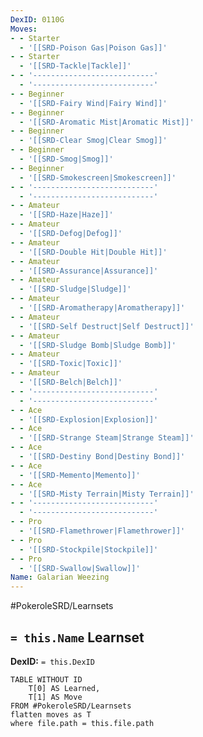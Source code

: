 ```yaml
---
DexID: 0110G
Moves:
- - Starter
  - '[[SRD-Poison Gas|Poison Gas]]'
- - Starter
  - '[[SRD-Tackle|Tackle]]'
- - '---------------------------'
  - '---------------------------'
- - Beginner
  - '[[SRD-Fairy Wind|Fairy Wind]]'
- - Beginner
  - '[[SRD-Aromatic Mist|Aromatic Mist]]'
- - Beginner
  - '[[SRD-Clear Smog|Clear Smog]]'
- - Beginner
  - '[[SRD-Smog|Smog]]'
- - Beginner
  - '[[SRD-Smokescreen|Smokescreen]]'
- - '---------------------------'
  - '---------------------------'
- - Amateur
  - '[[SRD-Haze|Haze]]'
- - Amateur
  - '[[SRD-Defog|Defog]]'
- - Amateur
  - '[[SRD-Double Hit|Double Hit]]'
- - Amateur
  - '[[SRD-Assurance|Assurance]]'
- - Amateur
  - '[[SRD-Sludge|Sludge]]'
- - Amateur
  - '[[SRD-Aromatherapy|Aromatherapy]]'
- - Amateur
  - '[[SRD-Self Destruct|Self Destruct]]'
- - Amateur
  - '[[SRD-Sludge Bomb|Sludge Bomb]]'
- - Amateur
  - '[[SRD-Toxic|Toxic]]'
- - Amateur
  - '[[SRD-Belch|Belch]]'
- - '---------------------------'
  - '---------------------------'
- - Ace
  - '[[SRD-Explosion|Explosion]]'
- - Ace
  - '[[SRD-Strange Steam|Strange Steam]]'
- - Ace
  - '[[SRD-Destiny Bond|Destiny Bond]]'
- - Ace
  - '[[SRD-Memento|Memento]]'
- - Ace
  - '[[SRD-Misty Terrain|Misty Terrain]]'
- - '---------------------------'
  - '---------------------------'
- - Pro
  - '[[SRD-Flamethrower|Flamethrower]]'
- - Pro
  - '[[SRD-Stockpile|Stockpile]]'
- - Pro
  - '[[SRD-Swallow|Swallow]]'
Name: Galarian Weezing
---
```


#PokeroleSRD/Learnsets

## `= this.Name` Learnset

**DexID:** `= this.DexID`

```dataview
TABLE WITHOUT ID
    T[0] AS Learned,
    T[1] AS Move
FROM #PokeroleSRD/Learnsets
flatten moves as T
where file.path = this.file.path
```
